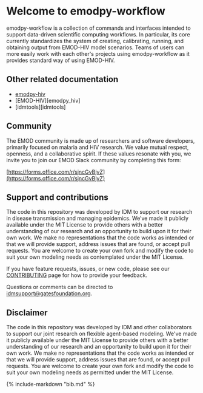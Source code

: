 # Welcome to emodpy-workflow

emodpy-workflow is a collection of commands and interfaces intended to support data-driven
scientific computing workflows. In particular, its core currently standardizes the system
of creating, calibrating, running, and obtaining output from EMOD-HIV model scenarios.
Teams of users can more easily work with each other's projects using emodpy-workflow as it
provides standard way of using EMOD-HIV.

## Other related documentation

- [emodpy-hiv]()
- [EMOD-HIV][emodpy_hiv]
- [idmtools][idmtools]

## Community

The EMOD community is made up of researchers and software developers, primarily focused on
malaria and HIV research. We value mutual respect, openness, and a collaborative spirit.
If these values resonate with you, we invite you to join our EMOD Slack community by
completing this form:

[https://forms.office.com/r/sjncGvBjvZ](https://forms.office.com/r/sjncGvBjvZ)

## Support and contributions

The code in this repository was developed by IDM to support our research in disease
transmission and managing epidemics. We’ve made it publicly available under the MIT
License to provide others with a better understanding of our research and an opportunity
to build upon it for their own work. We make no representations that the code works as
intended or that we will provide support, address issues that are found, or accept pull
requests. You are welcome to create your own fork and modify the code to suit your own
modeling needs as contemplated under the MIT License.

If you have feature requests, issues, or new code, please see our
[CONTRIBUTING](https://github.com/EMOD-Hub/emodpy-workflow/blob/main/CONTRIBUTING.rst) page
for how to provide your feedback.

Questions or comments can be directed to [idmsupport@gatesfoundation.org](<mailto:idmsupport@gatesfoundation.org>).

## Disclaimer

The code in this repository was developed by IDM and other collaborators to support
our joint research on flexible agent-based modeling. We've made it publicly available
under the MIT License to provide others with a better understanding of our research
and an opportunity to build upon it for their own work. We make no representations
that the code works as intended or that we will provide support, address issues that
are found, or accept pull requests.  You are welcome to create your own fork and modify
the code to suit your own modeling needs as permitted under the MIT License.

{%
    include-markdown "bib.md"
%}
